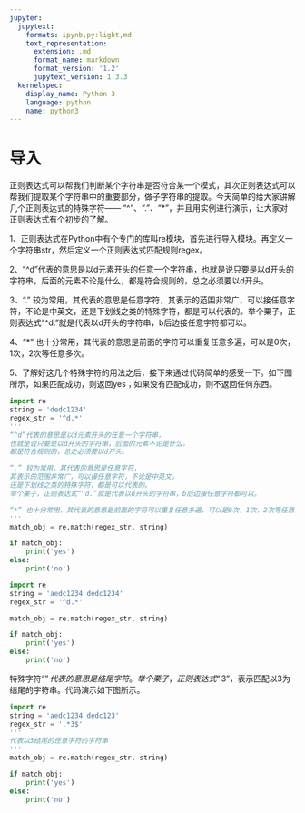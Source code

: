 ```yaml
---
jupyter:
  jupytext:
    formats: ipynb,py:light,md
    text_representation:
      extension: .md
      format_name: markdown
      format_version: '1.2'
      jupytext_version: 1.3.3
  kernelspec:
    display_name: Python 3
    language: python
    name: python3
---
```


# 导入


正则表达式可以帮我们判断某个字符串是否符合某一个模式，其次正则表达式可以帮我们提取某个字符串中的重要部分，做子字符串的提取。今天简单的给大家讲解几个正则表达式的特殊字符—— “^”、“.”、“*”，并且用实例进行演示，让大家对正则表达式有个初步的了解。


  1、正则表达式在Python中有个专门的库叫re模块，首先进行导入模块。再定义一个字符串str，然后定义一个正则表达式匹配规则regex。


  2、“^d”代表的意思是以d元素开头的任意一个字符串，也就是说只要是以d开头的字符串，后面的元素不论是什么，都是符合规则的，总之必须要以d开头。


 3、“.” 较为常用，其代表的意思是任意字符，其表示的范围非常广，可以接任意字符，不论是中英文，还是下划线之类的特殊字符，都是可以代表的。举个栗子，正则表达式“^d.”就是代表以d开头的字符串，b后边接任意字符都可以。


 4、“*” 也十分常用，其代表的意思是前面的字符可以重复任意多遍，可以是0次，1次，2次等任意多次。


  5、了解好这几个特殊字符的用法之后，接下来通过代码简单的感受一下。如下图所示，如果匹配成功，则返回yes；如果没有匹配成功，则不返回任何东西。

```python
import re
string = 'dedc1234'
regex_str = '^d.*'
'''
“^d”代表的意思是以d元素开头的任意一个字符串，
也就是说只要是以d开头的字符串，后面的元素不论是什么，
都是符合规则的，总之必须要以d开头。

“.” 较为常用，其代表的意思是任意字符，
其表示的范围非常广，可以接任意字符，不论是中英文，
还是下划线之类的特殊字符，都是可以代表的。
举个栗子，正则表达式“^d.”就是代表以d开头的字符串，b后边接任意字符都可以。

“*” 也十分常用，其代表的意思是前面的字符可以重复任意多遍，可以是0次，1次，2次等任意多次。
'''
match_obj = re.match(regex_str, string)

if match_obj:
    print('yes')
else:
    print('no')
```

```python
import re
string = 'aedc1234 dedc1234'
regex_str = '^d.*'

match_obj = re.match(regex_str, string)

if match_obj:
    print('yes')
else:
    print('no')
```

特殊字符“$”代表的意思是结尾字符。举个栗子，正则表达式“3$”，表示匹配以3为结尾的字符串。代码演示如下图所示。

```python
import re
string = 'aedc1234 dedc123'
regex_str = '.*3$'
'''
代表以3结尾的任意字符的字符串
'''
match_obj = re.match(regex_str, string)

if match_obj:
    print('yes')
else:
    print('no')
```
